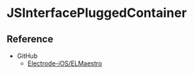 # JSInterfacePluggedContainer

## Reference

* GitHub
  * [Electrode-iOS/ELMaestro](https://github.com/Electrode-iOS/ELMaestro)
